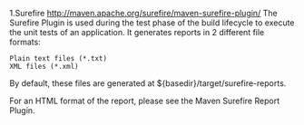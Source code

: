 1.Surefire
http://maven.apache.org/surefire/maven-surefire-plugin/
The Surefire Plugin is used during the test phase of the build lifecycle to execute the unit tests of an application. It generates reports in 2 different file formats:

    Plain text files (*.txt)
    XML files (*.xml)

By default, these files are generated at ${basedir}/target/surefire-reports.

For an HTML format of the report, please see the Maven Surefire Report Plugin.